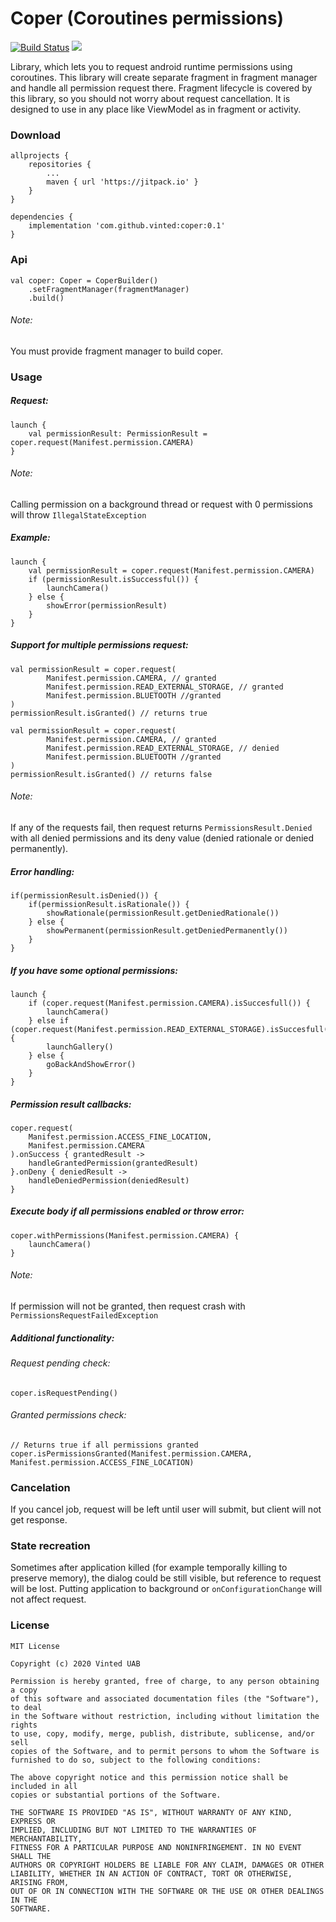 # Coper (Coroutines permissions) 

[![Build Status](https://travis-ci.com/vinted/coper.svg?token=jJbXr9K9ZKMgFDkycBtv&branch=master)](https://travis-ci.com/vinted/coper)
[![](https://jitpack.io/v/vinted/coper.svg)](https://jitpack.io/#vinted/coper)

Library, which lets you to request android runtime permissions using coroutines. 
This library will create separate fragment in fragment manager and handle all permission request there.
Fragment lifecycle is covered by this library, so you should not worry about request cancellation.
It is designed to use in any place like ViewModel as in fragment or activity.

### Download
```
allprojects {
    repositories {
        ...
        maven { url 'https://jitpack.io' }
    }
}
	
dependencies {
    implementation 'com.github.vinted:coper:0.1'
}
```

### Api
```
val coper: Coper = CoperBuilder()
    .setFragmentManager(fragmentManager)
    .build()
```
###### Note:
You must provide fragment manager to build coper.
### Usage
##### Request:
```
launch {
    val permissionResult: PermissionResult = coper.request(Manifest.permission.CAMERA)
}
```
###### Note:
Calling permission on a background thread or request with 0 permissions will throw `IllegalStateException`
##### Example:
```
launch {
    val permissionResult = coper.request(Manifest.permission.CAMERA)
    if (permissionResult.isSuccessful()) {
        launchCamera()
    } else {
        showError(permissionResult)
    }
}
```
##### Support for multiple permissions request:
```
val permissionResult = coper.request(
        Manifest.permission.CAMERA, // granted
        Manifest.permission.READ_EXTERNAL_STORAGE, // granted
        Manifest.permission.BLUETOOTH //granted
)
permissionResult.isGranted() // returns true
```
```
val permissionResult = coper.request(
        Manifest.permission.CAMERA, // granted
        Manifest.permission.READ_EXTERNAL_STORAGE, // denied
        Manifest.permission.BLUETOOTH //granted
)
permissionResult.isGranted() // returns false
```
###### Note:
If any of the requests fail, then request returns `PermissionsResult.Denied` with all denied permissions and its deny value (denied rationale or denied permanently). 
##### Error handling:
```
if(permissionResult.isDenied()) {
    if(permissionResult.isRationale()) {
        showRationale(permissionResult.getDeniedRationale())
    } else {
        showPermanent(permissionResult.getDeniedPermanently())
    }
}
```
##### If you have some optional permissions:
```
launch {
    if (coper.request(Manifest.permission.CAMERA).isSuccesfull()) {
        launchCamera()
    } else if (coper.request(Manifest.permission.READ_EXTERNAL_STORAGE).isSuccesfull()) {
        launchGallery()
    } else {
        goBackAndShowError()
    }
}
```
##### Permission result callbacks: 
```
coper.request(
    Manifest.permission.ACCESS_FINE_LOCATION,
    Manifest.permission.CAMERA
).onSuccess { grantedResult ->
    handleGrantedPermission(grantedResult)
}.onDeny { deniedResult ->
    handleDeniedPermission(deniedResult)
}
```
##### Execute body if all permissions enabled or throw error:
```
coper.withPermissions(Manifest.permission.CAMERA) {
    launchCamera()
}
```
###### Note:
If permission will not be granted, then request crash with `PermissionsRequestFailedException`
##### Additional functionality:
###### Request pending check:
```
coper.isRequestPending()
```
###### Granted permissions check:
```
// Returns true if all permissions granted
coper.isPermissionsGranted(Manifest.permission.CAMERA, Manifest.permission.ACCESS_FINE_LOCATION) 
```
### Cancelation
If you cancel job, request will be left until user will submit, but client will not get response.
### State recreation
Sometimes after application killed (for example temporally killing to preserve memory), the dialog could be still visible, but reference to request will be lost.
Putting application to background or `onConfigurationChange` will not affect request.
### License
```
MIT License

Copyright (c) 2020 Vinted UAB

Permission is hereby granted, free of charge, to any person obtaining a copy
of this software and associated documentation files (the "Software"), to deal
in the Software without restriction, including without limitation the rights
to use, copy, modify, merge, publish, distribute, sublicense, and/or sell
copies of the Software, and to permit persons to whom the Software is
furnished to do so, subject to the following conditions:

The above copyright notice and this permission notice shall be included in all
copies or substantial portions of the Software.

THE SOFTWARE IS PROVIDED "AS IS", WITHOUT WARRANTY OF ANY KIND, EXPRESS OR
IMPLIED, INCLUDING BUT NOT LIMITED TO THE WARRANTIES OF MERCHANTABILITY,
FITNESS FOR A PARTICULAR PURPOSE AND NONINFRINGEMENT. IN NO EVENT SHALL THE
AUTHORS OR COPYRIGHT HOLDERS BE LIABLE FOR ANY CLAIM, DAMAGES OR OTHER
LIABILITY, WHETHER IN AN ACTION OF CONTRACT, TORT OR OTHERWISE, ARISING FROM,
OUT OF OR IN CONNECTION WITH THE SOFTWARE OR THE USE OR OTHER DEALINGS IN THE
SOFTWARE.
```
